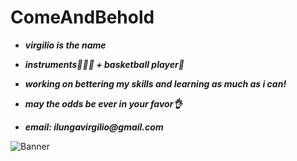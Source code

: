 # ComeAndBehold

* ___virgilio is the name___

* ___instruments🎸🎹🎻 + basketball player🏀___ 

* ___working on bettering my skills and learning as much as i can!___

* ___may the odds be ever in your favor👌___

* ___email: ilungavirgilio@gmail.com___

![Banner](https://images.squarespace-cdn.com/content/v1/6272c332b1582f47d732e959/0043b2a0-cae7-4866-94cd-78d3af7e461e/IMG_0137.jpg?format=1500w)
